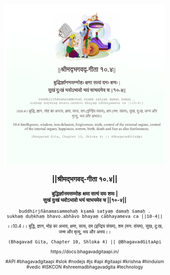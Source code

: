 <img src="../../asset/BG_10_4.png"/>
<center><h2>||श्रीमद्‍भगवद्‍-गीता १०.४||</h2>
<h3>बुद्धिर्ज्ञानमसम्मोहः क्षमा सत्यं दमः शमः |<br/>सुखं दुःखं भवोऽभावो भयं चाभयमेव च ||१०-४||</h3>
<pre>buddhirjñānamasammohaḥ kṣamā satyaṃ damaḥ śamaḥ .<br/>sukhaṃ duḥkhaṃ bhavo.abhāvo bhayaṃ cābhayameva ca ||10-4||</pre>
<p>।।10.4।। बुद्धि, ज्ञान, मोह का अभाव, क्षमा, सत्य, दम (इन्द्रिय संयम), शम (मन: संयम), सुख, दु:ख, जन्म और मृत्यु, भय और अभय।।</p>
<pre>(Bhagavad Gita, Chapter 10, Shloka 4) || @BhagavadGitaApi</pre><p>https://docs.bhagavadgitaapi.in/</p><p>#API #bhagavadgitaapi #slok #nodejs #js #api #gitaapi #krishna #hinduism #vedic #ISKCON #shreemadbhagavadgita #technology</p></center>